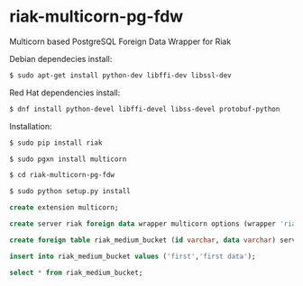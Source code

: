 # riak-multicorn-pg-fdw

Multicorn based PostgreSQL Foreign Data Wrapper for Riak

Debian dependecies install:
```sh
$ sudo apt-get install python-dev libffi-dev libssl-dev
```

Red Hat dependencies install:
```sh
$ dnf install python-devel libffi-devel libss-devel protobuf-python
```

Installation:
```sh
$ sudo pip install riak

$ sudo pgxn install multicorn

$ cd riak-multicorn-pg-fdw

$ sudo python setup.py install
```
```sql
create extension multicorn;

create server riak foreign data wrapper multicorn options (wrapper 'riak_fdw.riak_fdw.RiakFDW');

create foreign table riak_medium_bucket (id varchar, data varchar) server riak options (bucket 'medium', nodes 'http://127.0.0.1:8098,pbc://127.0.0.1:8087');

insert into riak_medium_bucket values ('first','first data');

select * from riak_medium_bucket;
```
